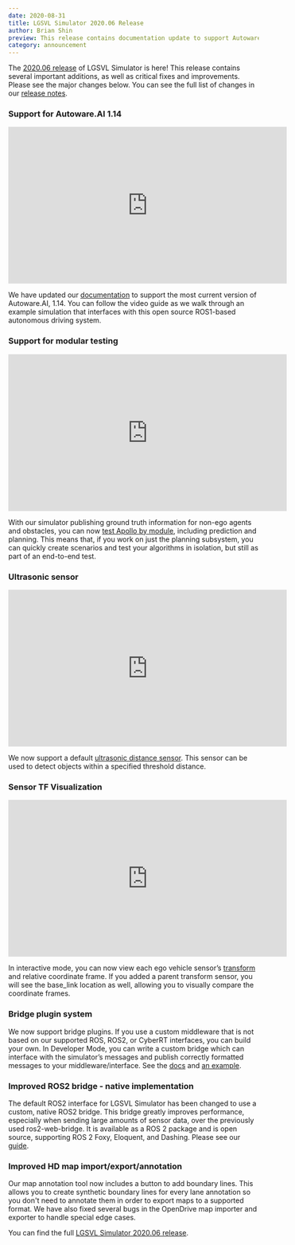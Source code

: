 ```yaml
---
date: 2020-08-31
title: LGSVL Simulator 2020.06 Release
author: Brian Shin
preview: This release contains documentation update to support Autoware.AI 1.14, and introduces ultrasonic distance sensor and several important additions.
category: announcement
---
```


The [2020.06 release](https://github.com/lgsvl/simulator/releases/tag/2020.06) of LGSVL Simulator is here! This release contains several important additions, as well as critical fixes and improvements. Please see the major changes below. You can see the full list of changes in our [release notes](/docs/changelog).

### Support for Autoware.AI 1.14

<div class="video-container">
<iframe style="display:block;margin:auto;" width="560" height="315" src="https://www.youtube.com/embed/C4ngQWUseJI" frameborder="0" allow="accelerometer; autoplay; encrypted-media; gyroscope; picture-in-picture" allowfullscreen></iframe>
</div>

We have updated our [documentation](/docs/autoware-instructions) to support the most current version of Autoware.AI, 1.14. You can follow the video guide as we walk through an example simulation that interfaces with this open source ROS1-based autonomous driving system.

### Support for modular testing

<div class="video-container">
<iframe style="display:block;margin:auto;" width="560" height="315" src="https://www.youtube.com/embed/781zkzN2xMg" frameborder="0" allow="accelerometer; autoplay; encrypted-media; gyroscope; picture-in-picture" allowfullscreen></iframe>
</div>

With our simulator publishing ground truth information for non-ego agents and obstacles, you can now [test Apollo by module](/docs/modular-testing), including prediction and planning. This means that, if you work on just the planning subsystem, you can quickly create scenarios and test your algorithms in isolation, but still as part of an end-to-end test.

### Ultrasonic sensor

<div class="video-container">
<iframe style="display:block;margin:auto;" width="560" height="315" src="https://www.youtube.com/embed/Oe2j-2_Kc_I" frameborder="0" allow="accelerometer; autoplay; encrypted-media; gyroscope; picture-in-picture" allowfullscreen></iframe>
</div>

We now support a default [ultrasonic distance sensor](/docs/sensor-json-options#ultrasonic). This sensor can be used to detect objects within a specified threshold distance.

### Sensor TF Visualization

<div class="video-container">
<iframe style="display:block;margin:auto;" width="560" height="315" src="https://www.youtube.com/embed/Q00B7vqtwrE" frameborder="0" allow="accelerometer; autoplay; encrypted-media; gyroscope; picture-in-picture" allowfullscreen></iframe>
</div>

In interactive mode, you can now view each ego vehicle sensor’s [transform](/docs/sensor-visualizers) and relative coordinate frame. If you added a parent transform sensor, you will see the base_link location as well, allowing you to visually compare the coordinate frames.

### Bridge plugin system

We now support bridge plugins. If you use a custom middleware that is not based on our supported ROS, ROS2, or CyberRT interfaces, you can build your own. In Developer Mode, you can write a custom bridge which can interface with the simulator’s messages and publish correctly formatted messages to your
middleware/interface. See the [docs](/docs/bridge-plugins) and [an example](https://github.com/lgsvl/LoggingBridge).

### Improved ROS2 bridge - native implementation

The default ROS2 interface for LGSVL Simulator has been changed to use a custom, native ROS2 bridge. This bridge greatly improves performance, especially when sending large amounts of sensor data, over the previously used ros2-web-bridge. It is available as a ROS 2 package and is open source, supporting ROS 2 Foxy, Eloquent, and Dashing. Please see our [guide](/docs/ros2-bridge).

### Improved HD map import/export/annotation

Our map annotation tool now includes a button to add boundary lines. This allows you to create synthetic boundary lines for every lane annotation so you don't need to annotate them in order to export maps to a supported format. We have also fixed several bugs in the OpenDrive map importer and exporter to handle special edge cases.

You can find the full [LGSVL Simulator 2020.06 release](https://github.com/lgsvl/simulator/releases/tag/2020.06).
